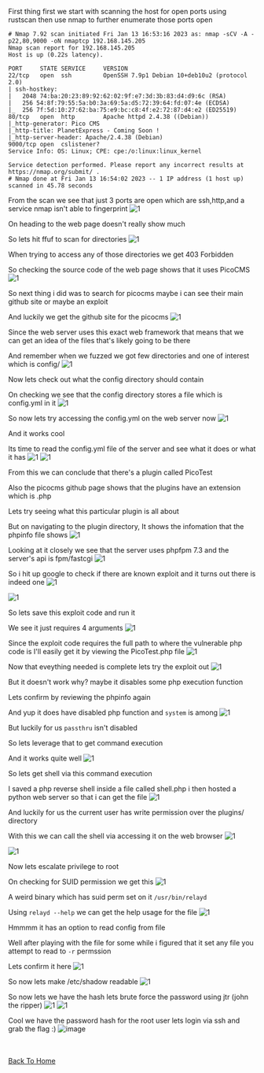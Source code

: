 First thing first we start with scanning the host for open ports using rustscan then use nmap to further enumerate those ports open

```
# Nmap 7.92 scan initiated Fri Jan 13 16:53:16 2023 as: nmap -sCV -A -p22,80,9000 -oN nmaptcp 192.168.145.205
Nmap scan report for 192.168.145.205
Host is up (0.22s latency).

PORT     STATE SERVICE     VERSION
22/tcp   open  ssh         OpenSSH 7.9p1 Debian 10+deb10u2 (protocol 2.0)
| ssh-hostkey: 
|   2048 74:ba:20:23:89:92:62:02:9f:e7:3d:3b:83:d4:d9:6c (RSA)
|   256 54:8f:79:55:5a:b0:3a:69:5a:d5:72:39:64:fd:07:4e (ECDSA)
|_  256 7f:5d:10:27:62:ba:75:e9:bc:c8:4f:e2:72:87:d4:e2 (ED25519)
80/tcp   open  http        Apache httpd 2.4.38 ((Debian))
|_http-generator: Pico CMS
|_http-title: PlanetExpress - Coming Soon !
|_http-server-header: Apache/2.4.38 (Debian)
9000/tcp open  cslistener?
Service Info: OS: Linux; CPE: cpe:/o:linux:linux_kernel

Service detection performed. Please report any incorrect results at https://nmap.org/submit/ .
# Nmap done at Fri Jan 13 16:54:02 2023 -- 1 IP address (1 host up) scanned in 45.78 seconds
```

From the scan we see that just 3 ports are open which are ssh,http,and a service nmap isn't able to fingerprint
![1](https://raw.githubusercontent.com/markuched13/markuched13.github.io/main/posts/pg/images/PlanetExpress/1.png)

On heading to the web page doesn't really show much 

So lets hit ffuf to scan for directories
![1](https://raw.githubusercontent.com/markuched13/markuched13.github.io/main/posts/pg/images/PlanetExpress/2.png)

When trying to access any of those directories we get 403 Forbidden 

So checking the source code of the web page shows that it uses PicoCMS
![1](https://raw.githubusercontent.com/markuched13/markuched13.github.io/main/posts/pg/images/PlanetExpress/4.png)

So next thing i did was to search for picocms maybe i can see their main github site or maybe an exploit

And luckily we get the github site for the picocms
![1](https://raw.githubusercontent.com/markuched13/markuched13.github.io/main/posts/pg/images/PlanetExpress/5.png)

Since the web server uses this exact web framework that means that we can get an idea of the files that's likely going to be there

And remember when we fuzzed we got few directories and one of interest which is config/ 
![1](https://raw.githubusercontent.com/markuched13/markuched13.github.io/main/posts/pg/images/PlanetExpress/6.png)

Now lets check out what the config directory should contain

On checking we see that the config directory stores a file which is config.yml in it
![1](https://raw.githubusercontent.com/markuched13/markuched13.github.io/main/posts/pg/images/PlanetExpress/7.png)

So now lets try accessing the config.yml on the web server now 
![1](https://raw.githubusercontent.com/markuched13/markuched13.github.io/main/posts/pg/images/PlanetExpress/8.png)

And it works cool

Its time to read the config.yml file of the server and see what it does or what it has
![1](https://raw.githubusercontent.com/markuched13/markuched13.github.io/main/posts/pg/images/PlanetExpress/9.png)
![1](https://raw.githubusercontent.com/markuched13/markuched13.github.io/main/posts/pg/images/PlanetExpress/10.png)

From this we can conclude that there's a plugin called PicoTest

Also the picocms github page shows that the plugins have an extension which is .php

Lets try seeing what this particular plugin is all about

But on navigating to the plugin directory, It shows the infomation that the phpinfo file shows
![1](https://raw.githubusercontent.com/markuched13/markuched13.github.io/main/posts/pg/images/PlanetExpress/12.png)

Looking at it closely we see that the server uses phpfpm 7.3 and the server's api is fpm/fastcgi
![1](https://raw.githubusercontent.com/markuched13/markuched13.github.io/main/posts/pg/images/PlanetExpress/13.png)

So i hit up google to check if there are known exploit and it turns out there is indeed one 
![1](https://raw.githubusercontent.com/markuched13/markuched13.github.io/main/posts/pg/images/PlanetExpress/14.png)

![1](https://raw.githubusercontent.com/markuched13/markuched13.github.io/main/posts/pg/images/PlanetExpress/15.png)

So lets save this exploit code and run it

We see it just requires 4 arguments
![1](https://raw.githubusercontent.com/markuched13/markuched13.github.io/main/posts/pg/images/PlanetExpress/16.png)

Since the exploit code requires the full path to where the vulnerable php code is I'll easily get it by viewing the PicoTest.php file
![1](https://raw.githubusercontent.com/markuched13/markuched13.github.io/main/posts/pg/images/PlanetExpress/17.png)

Now that eveything needed is complete lets try the exploit out
![1](https://raw.githubusercontent.com/markuched13/markuched13.github.io/main/posts/pg/images/PlanetExpress/18.png)

But it doesn't work why? maybe it disables some php execution function 

Lets confirm by reviewing the phpinfo again

And yup it does have disabled php function and `system` is among
![1](https://raw.githubusercontent.com/markuched13/markuched13.github.io/main/posts/pg/images/PlanetExpress/18.png)

But luckily for us `passthru` isn't disabled

So lets leverage that to get command execution 

And it works quite well 
![1](https://raw.githubusercontent.com/markuched13/markuched13.github.io/main/posts/pg/images/PlanetExpress/20.png)

So lets get shell via this command execution

I saved a php reverse shell inside a file called shell.php i then hosted a python web server so that i can get the file
![1](https://raw.githubusercontent.com/markuched13/markuched13.github.io/main/posts/pg/images/PlanetExpress/21.png)

And luckily for us the current user has write permission over the plugins/ directory 

With this we can call the shell via accessing it on the web browser
![1](https://raw.githubusercontent.com/markuched13/markuched13.github.io/main/posts/pg/images/PlanetExpress/25.png)

![1](https://raw.githubusercontent.com/markuched13/markuched13.github.io/main/posts/pg/images/PlanetExpress/26.png)

Now lets escalate privilege to root

On checking for SUID permission we get this 
![1](https://raw.githubusercontent.com/markuched13/markuched13.github.io/main/posts/pg/images/PlanetExpress/27.png)

A weird binary which has suid perm set on it `/usr/bin/relayd` 

Using `relayd --help` we can get the help usage for the file
![1](https://raw.githubusercontent.com/markuched13/markuched13.github.io/main/posts/pg/images/PlanetExpress/28.png)

Hmmmm it has an option to read config from file 

Well after playing with the file for some while i figured that it set any file you attempt to read to `-r` permssion 

Lets confirm it here 
![1](https://raw.githubusercontent.com/markuched13/markuched13.github.io/main/posts/pg/images/PlanetExpress/29.png)

So now lets make /etc/shadow readable 
![1](https://raw.githubusercontent.com/markuched13/markuched13.github.io/main/posts/pg/images/PlanetExpress/30.png)

So now lets we have the hash lets brute force the password using jtr (john the ripper)
![1](https://raw.githubusercontent.com/markuched13/markuched13.github.io/main/posts/pg/images/PlanetExpress/31.png)
![1](https://raw.githubusercontent.com/markuched13/markuched13.github.io/main/posts/pg/images/PlanetExpress/32.png)

Cool we have the password hash for the root user lets login via ssh and grab the flag :)
![image](https://user-images.githubusercontent.com/113513376/212785160-5d066f30-44d6-4670-a74d-c9cf2206519e.png)


<br> <br>
[Back To Home](../../index.md)
<br>














